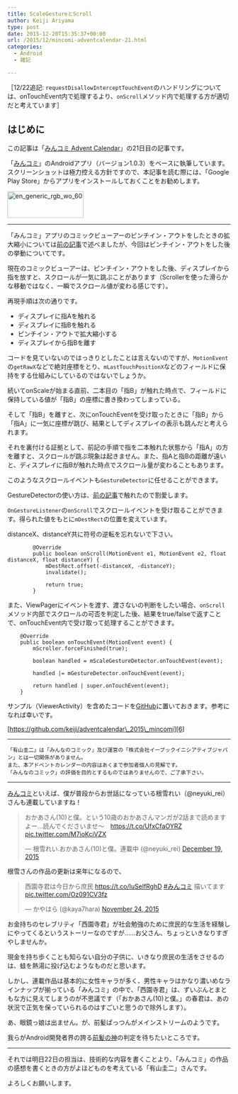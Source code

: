 ```yaml
---
title: ScaleGestureとScroll
author: Keiji Ariyama
type: post
date: 2015-12-20T15:35:37+00:00
url: /2015/12/mincomi-adventcalendar-21.html
categories:
  - Android
  - 雑記

---
```

［12/22追記: `requestDisallowInterceptTouchEvent`のハンドリングについては、onTouchEvent内で処理するより、`onScroll`メソッド内で処理する方が適切だと考えています］

## はじめに

この記事は「[みんコミ Advent Calendar][1]」の21日目の記事です。

「[みんコミ][2]」のAndroidアプリ（バージョン1.0.3）をベースに執筆しています。スクリーンショットは極力控える方針ですので、本記事を読む際には、「Google Play Store」からアプリをインストールしておくことをお勧めします。

[<img src="https://blog.keiji.dev/wp-content/uploads/2015/12/en_generic_rgb_wo_60.png" alt="en_generic_rgb_wo_60" width="172" height="60" class="aligncenter size-full wp-image-672" />][3]

<!--more-->

* * *

「みんコミ」アプリのコミックビューアーのピンチイン・アウトをしたときの拡大縮小については[前の記事][4]で述べましたが、今回はピンチイン・アウトをした後の挙動についてです。

現在のコミックビューアーは、ピンチイン・アウトをした後、ディスプレイから指を放すと、スクロールが一気に跳ぶことがあります（Scrollerを使った滑らかな移動ではなく、一瞬でスクロール値が変わる感じです）。

再現手順は次の通りです。

  * ディスプレイに指Aを触れる
  * ディスプレイに指Bを触れる
  * ピンチイン・アウトで拡大縮小する
  * ディスプレイから指Bを離す

コードを見ていないのではっきりとしたことは言えないのですが、`MotionEvent`の`getRawX`などで絶対座標をとり、`mLastTouchPositionX`などのフィールドに保持をする仕組みにしているのではないでしょうか。

続いてonScaleが始まる直前、二本目の「指B」が触れた時点で、フィールドに保持している値が「指B」の座標に書き換わってしまっている。

そして「指B」を離すと、次にonTouchEventを受け取ったときに「指B」から「指A」に一気に座標が跳び、結果としてディスプレイの表示も跳んだと考えられます。

それを裏付ける証拠として、前記の手順で指を二本触れた状態から「指A」の方を離すと、スクロールが跳ぶ現象は起きません。また、指Aと指Bの距離が遠いと、ディスプレイに指Bが触れた時点でスクロール量が変わることもあります。

このようなスクロールイベントも`GestureDetector`に任せることができます。

GestureDetectorの使い方は、[前の記事][5]で触れたので割愛します。

`OnGestureListener`の`onScroll`でスクロールイベントを受け取ることができます。得られた値をもとに`mDestRect`の位置を変えています。
  
distanceX、distanceY共に符号の逆転を忘れないで下さい。

<pre><code class="java">        @Override
        public boolean onScroll(MotionEvent e1, MotionEvent e2, float distanceX, float distanceY) {
            mDestRect.offset(-distanceX, -distanceY);
            invalidate();

            return true;
        }
</code></pre>

また、ViewPagerにイベントを渡す、渡さないの判断をしたい場合、`onScroll`メソッド内部でスクロールの可否を判定した後、結果をtrue/falseで返すことで、onTouchEvent内で受け取って処理することができます。

<pre><code class="java">    @Override
    public boolean onTouchEvent(MotionEvent event) {
        mScroller.forceFinished(true);

        boolean handled = mScaleGestureDetector.onTouchEvent(event);

        handled |= mGestureDetector.onTouchEvent(event);

        return handled | super.onTouchEvent(event);
    }
</code></pre>

サンプル（ViewerActivity）を含めたコードを[GitHub][6]に置いておきます。参考になれば幸いです。

[https://github.com/keiji/adventcalendar\_2015\_mincomi][6]

* * *

    「有山圭二」は「みんなのコミック」及び運営の「株式会社イーブックイニシアティブジャパン」とは一切関係がありません。
    また、本アドベントカレンダーの内容はあくまで参加者個人の見解です。
    「みんなのコミック」の評価を目的とするものではありませんので、ご了承下さい。
    

* * *

[みんコミ][2]といえば、僕が普段からお世話になっている根雪れい（@neyuki_rei）さんも連載していますね！

<blockquote class="twitter-tweet" lang="en">
  <p lang="ja" dir="ltr">
    おかあさん(10)と僕。という10歳のおかあさんマンガが2話まで読めますよー…読んでくださいませ～　<a href="https://t.co/UfxCfaOYRZ">https://t.co/UfxCfaOYRZ</a> <a href="https://t.co/M7ioKciVZX">pic.twitter.com/M7ioKciVZX</a>
  </p>
  
  <p>
    &mdash; 根雪れい.おかあさん(10)と僕。連載中 (@neyuki_rei) <a href="https://twitter.com/neyuki_rei/status/678186480552968192">December 19, 2015</a>
  </p>
</blockquote>

根雪さんの作品の更新は来年になるので、

<blockquote class="twitter-tweet" lang="en">
  <p lang="ja" dir="ltr">
    西園寺君は今日から庶民 <a href="https://t.co/IuSelfRghD">https://t.co/IuSelfRghD</a> <a href="https://twitter.com/hashtag/%E3%81%BF%E3%82%93%E3%82%B3%E3%83%9F?src=hash">#みんコミ</a>&#10;描いてます <a href="https://t.co/Oz091CV3fz">pic.twitter.com/Oz091CV3fz</a>
  </p>
  
  <p>
    &mdash; かやはら (@kaya7hara) <a href="https://twitter.com/kaya7hara/status/669133645026758658">November 24, 2015</a>
  </p>
</blockquote>

お金持ちのセレブリティ「西園寺君」が社会勉強のために庶民的な生活を経験しにやってくるというストーリーなのですが……お父さん、ちょっといきなりすぎやしませんか。

現金を持ち歩くことも知らない自分の子供に、いきなり庶民の生活をさせるのは、蛙を熱湯に投げ込むようなものだと思います。

しかし、連載作品は基本的に女性キャラが多く、男性キャラはかなり濃いめなラインナップが揃っている「みんコミ」の中で、「西園寺君」は、ずいぶんとまともな方に見えてしまうのが不思議です（「おかあさん(10)と僕。」の春君は、あの状況で正気を保っていられるのはすごいと思うので除外します）。

あ、眼鏡っ娘は出ません。が、前髪ぱっつんがメインストリームのようです。

我らがAndroid開発者界の誇る[前髪の神][7]の判定を待ちたいところです。

* * *

それでは明日22日の担当は、技術的な内容を書くことより、「みんコミ」の作品の感想を書くときの方がよほどものを考えている「有山圭二」さんです。

よろしくお願いします。

 [1]: http://qiita.com/advent-calendar/2015/mincomi
 [2]: https://www.mincomi.jp
 [3]: https://play.google.com/store/apps/details?id=jp.ebookjapan.mincomi&hl=ja
 [4]: https://blog.keiji.dev/2015/12/mincomi-adventcalendar-19.html
 [5]: https://blog.keiji.dev/2015/12/mincomi-adventcalendar-18.html
 [6]: https://github.com/keiji/adventcalendar_2015_mincomi
 [7]: https://twitter.com/adakoda